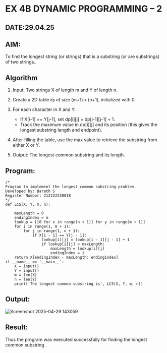 # EX 4B DYNAMIC PROGRAMMING – 2
## DATE:29.04.25
## AIM:
To find the longest string (or strings) that is a substring (or are substrings) of two strings..

## Algorithm
1. Input: Two strings X of length m and Y of length n.

2. Create a 2D table `dp` of size (m+1) x (n+1), initialized with 0.

3. For each character in X and Y:
   - If X[i-1] == Y[j-1], set dp[i][j] = dp[i-1][j-1] + 1.
   - Track the maximum value in dp[i][j] and its position (this gives the longest substring length and endpoint).

4. After filling the table, use the max value to retrieve the substring from either X or Y.

5. Output: The longest common substring and its length.
   

## Program:
```
/*
Program to implement the longest common substring problem.
Developed by: Barath S
Register Number: 212222230018
*/
def LCS(X, Y, m, n):
 
    maxLength = 0          
    endingIndex = m        
    lookup = [[0 for x in range(n + 1)] for y in range(m + 1)]
    for i in range(1, m + 1):
        for j in range(1, n + 1):
            if X[i - 1] == Y[j - 1]:
                lookup[i][j] = lookup[i - 1][j - 1] + 1
                if lookup[i][j] > maxLength:
                    maxLength = lookup[i][j]
                    endingIndex = i
    return X[endingIndex - maxLength: endingIndex]
if __name__ == '__main__':
    X = input()
    Y = input()
    m = len(X)
    n = len(Y)
    print('The longest common substring is', LCS(X, Y, m, n))

```

## Output:
![Screenshot 2025-04-29 143059](https://github.com/user-attachments/assets/90d31491-2152-48bf-b055-38e1b374d224)



## Result:
Thus the program was executed successfully for finding the longest common substring .

